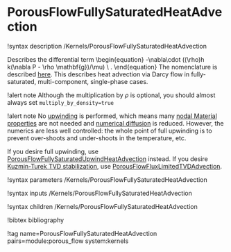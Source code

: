 # PorousFlowFullySaturatedHeatAdvection

!syntax description /Kernels/PorousFlowFullySaturatedHeatAdvection

Describes the differential term
\begin{equation}
-\nabla\cdot ((\rho)h k(\nabla P - \rho \mathbf{g})/\mu) \ .
\end{equation}
The nomenclature is described [here](nomenclature.md).  This describes heat advection via Darcy flow in fully-saturated, multi-component, single-phase cases.

!alert note
Although the multiplication by $\rho$ is optional, you should almost always set `multiply_by_density=true`

!alert note
No [upwinding](upwinding.md) is performed, which means many [nodal Material properties](tutorial_09.md) are not needed and [numerical diffusion](numerical_diffusion.md) is reduced.  However, the numerics are less well controlled: the whole point of full upwinding is to prevent over-shoots and under-shoots in the temperature, etc.

If you desire full upwinding, use [PorousFlowFullySaturatedUpwindHeatAdvection](PorousFlowFullySaturatedUpwindHeatAdvection.md) instead.  If you desire [Kuzmin-Turek TVD stabilization](kt.md), use [PorousFlowFluxLimitedTVDAdvection](PorousFlowFluxLimitedTVDAdvection.md).


!syntax parameters /Kernels/PorousFlowFullySaturatedHeatAdvection

!syntax inputs /Kernels/PorousFlowFullySaturatedHeatAdvection

!syntax children /Kernels/PorousFlowFullySaturatedHeatAdvection

!bibtex bibliography

!tag name=PorousFlowFullySaturatedHeatAdvection pairs=module:porous_flow system:kernels
